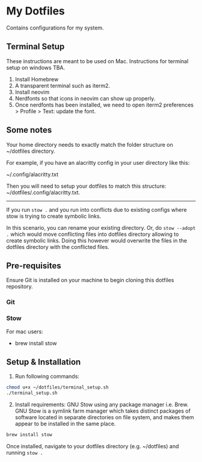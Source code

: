 # My Dotfiles

Contains configurations for my system.

## Terminal Setup

These instructions are meant to be used on Mac. Instructions for terminal setup on windows TBA.

1. Install Homebrew
2. A transparent terminal such as iterm2.
3. Install neovim
4. Nerdfonts so that icons in neovim can show up properly.
5. Once nerdfonts has been installed, we need to open iterm2 preferences > Profile > Text: update the font.


## Some notes

Your home directory needs to exactly match the folder structure on ~/dotfiles directory.

For example, if you have an alacritty config in your user directory like this:

~/.config/alacritty.txt

Then you will need to setup your dotfiles to match this structure:
~/dotfiles/.config/alacritty.txt.

________________________________


If you run `stow .` and you run into conflicts due to existing configs where stow is trying to create symbolic links. 

In this scenario, you can rename your existing directory. Or, do `stow --adopt .` which would move conflicting files into dotfiles directory
allowing to create symbolic links. Doing this however would overwrite the files in the dotfiles directory with the conflicted files.
 

## Pre-requisites

Ensure Git is installed on your machine to begin cloning this dotfiles repository.

### Git


### Stow

For mac users:
- brew install stow



## Setup & Installation

1. Run following commands:

```bash
chmod u+x ~/dotfiles/terminal_setup.sh
./terminal_setup.sh
```

2. Install requirements: GNU Stow using any package manager i.e. Brew. GNU Stow is a symlink farm manager which takes distinct packages of software located in separate directories on file system, and makes them appear to be installed in the same place.

```bash
brew install stow
```

Once installed, navigate to your dotfiles directory (e.g. ~/dotfiles) and running `stow .`

